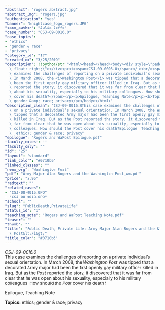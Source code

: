 ```yaml
---
"abstract": "rogers abstract.jpg"
"abstract_img": "rogers.jpg"
"authentication": "yes"
"banner": "knightcase_logo_rogers.JPG"
"case_author": "Julia Ioffe"
"case_number": "CSJ-09-0016.0"
"case_topics":
- "ethics"
- "gender & race"
- "privacy"
"category_id": "17"
"created_on": "3/25/2009"
"description": !!python/str "<html><head></head><body><div style=\"padding: 10px;\
  \ float: right;\"></div><p><i><span>CSJ-09-0016.0</span></i><br/><span>This case\
  \ examines the challenges of reporting on a private individual’s sexual orientation.\
  \ In March 2008, the <i>Washington Post</i> was tipped that a decorated Army major had\
  \ been the first openly gay military officer killed in Iraq. But as the <i>Post</i>\
  \ reported the story, it discovered that it was far from clear that he was open\
  \ about his sexuality, especially to his military colleagues. How should the <i>Post</i>\
  \ cover his death?</span></p><p>Epilogue, Teaching Note</p><p><b>Topics: </b> ethics;\
  \ gender &amp; race; privacy</p></body></html>"
"description_clean": "CSJ-09-0016.0This case examines the challenges of reporting\
  \ on a private individual’s sexual orientation. In March 2008, the Washington Post was\
  \ tipped that a decorated Army major had been the first openly gay military officer\
  \ killed in Iraq. But as the Post reported the story, it discovered that it was\
  \ far from clear that he was open about his sexuality, especially to his military\
  \ colleagues. How should the Post cover his death?Epilogue, Teaching NoteTopics:\
  \  ethics; gender & race; privacy"
"epilogue": "Rogers and WaPost Epilogue.pdf"
"faculty_notes": ""
"faculty_only": ""
"id": "25"
"layout": "standard"
"link_color": "#0710b5"
"linked_classes": ""
"news_org": "Washington Post"
"pdf": "Army Major Alan Rogers and the Washington Post_wm.pdf"
"price": "5.95"
"redtext": ""
"related_cases":
- "CSJ-08-0015.0PO"
- "CSJ-08-0018.0PO"
"school": ""
"slug": "PublicDeath,PrivateLife"
"status_id": "1"
"teaching_note": "Rogers and WaPost Teaching Note.pdf"
"teaser": ""
"thumb": ""
"title": "Public Death, Private Life: Army Major Alan Rogers and the &lt;i&gt; Washington\
  \ Post&lt;/i&gt;"
"title_color": "#0710b5"
---
```

<html><head></head><body><div style="padding: 10px; float: right;"></div><p><i><span>CSJ-09-0016.0</span></i><br/><span>This case examines the challenges of reporting on a private individual’s sexual orientation. In March 2008, the <i>Washington Post</i> was tipped that a decorated Army major had been the first openly gay military officer killed in Iraq. But as the <i>Post</i> reported the story, it discovered that it was far from clear that he was open about his sexuality, especially to his military colleagues. How should the <i>Post</i> cover his death?</span></p><p>Epilogue, Teaching Note</p><p><b>Topics: </b> ethics; gender &amp; race; privacy</p></body></html>
